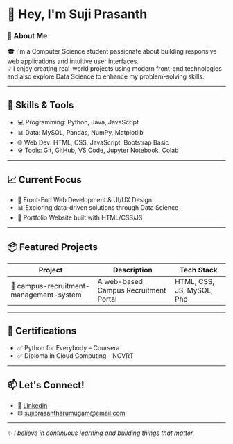 # 👋 Hey, I'm Suji Prasanth

### 👋 About Me

🎓 I'm a Computer Science student passionate about building responsive web applications and intuitive user interfaces.  
💡 I enjoy creating real-world projects using modern front-end technologies and also explore Data Science to enhance my problem-solving skills.


---

## 🚀 Skills & Tools

- 💻 Programming: Python, Java, JavaScript
- 📊 Data:  MySQL, Pandas, NumPy, Matplotlib
- 🌐 Web Dev: HTML, CSS, JavaScript, Bootstrap Basic
- ⚙️ Tools: Git, GitHub, VS Code, Jupyter Notebook, Colab

---

## 📈 Current Focus

- 🎨 Front-End Web Development & UI/UX Design 
- 📊 Exploring data-driven solutions through Data Science
- 🔬 Portfolio Website built with HTML/CSS/JS

---

## 📦 Featured Projects

| Project | Description | Tech Stack |
|--------|-------------|------------|
| 🧠 campus-recruitment-management-system | A web-based Campus Recruitment Portal | HTML, CSS, JS, MySQL, Php|

---

## 📜 Certifications

- ✅ Python for Everybody – Coursera
- ✅ Diploma in Cloud Computing - NCVRT

---

## 📫 Let's Connect!

- 🔗 [LinkedIn](https://www.linkedin.com/in/suji-prasanth)
- ✉︎ sujiprasantharumugam@email.com

---

*✨ I believe in continuous learning and building things that matter.*

